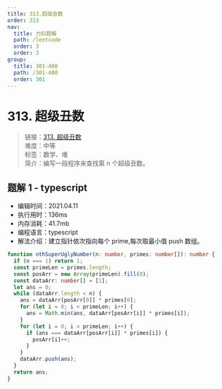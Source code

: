 ```yaml
---
title: 313.超级丑数
order: 313
nav:
  title: 力扣题解
  path: /leetcode
  order: 3
  order: 3
group:
  title: 301-400
  path: /301-400
  order: 301
---
```


# 313. 超级丑数

> 链接：[313. 超级丑数](https://leetcode-cn.com/problems/super-ugly-number/)  
> 难度：中等  
> 标签：数学、堆  
> 简介：编写一段程序来查找第 n 个超级丑数。

## 题解 1 - typescript

- 编辑时间：2021.04.11
- 执行用时：136ms
- 内存消耗：41.7mb
- 编程语言：typescript
- 解法介绍：建立指针依次指向每个 prime,每次取最小值 push 数组。

```typescript
function nthSuperUglyNumber(n: number, primes: number[]): number {
  if (n === 1) return 1;
  const primeLen = primes.length;
  const posArr = new Array(primeLen).fill(0);
  const dataArr: number[] = [1];
  let ans = 0;
  while (dataArr.length < n) {
    ans = dataArr[posArr[0]] * primes[0];
    for (let i = 0; i < primeLen; i++) {
      ans = Math.min(ans, dataArr[posArr[i]] * primes[i]);
    }
    for (let i = 0; i < primeLen; i++) {
      if (ans === dataArr[posArr[i]] * primes[i]) {
        posArr[i]++;
      }
    }
    dataArr.push(ans);
  }
  return ans;
}
```
